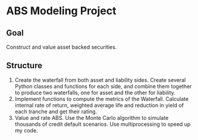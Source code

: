 # ABS Modeling Project

## Goal
Construct and value asset backed securities. 

## Structure
1. Create the waterfall from both asset and liability sides. Create several Python classes and functions for each side, and combine them together to produce two waterfalls, one for asset and the other for liability. 
2. Implement functions to compute the metrics of the Waterfall. Calculate internal rate of return, weighted average life and reduction in yield of each tranche and get their rating.
3. Value and rate ABS. Use the Monte Carlo algorithm to simulate thousands of credit default scenarios. Use multiprocessing to speed up my code.
